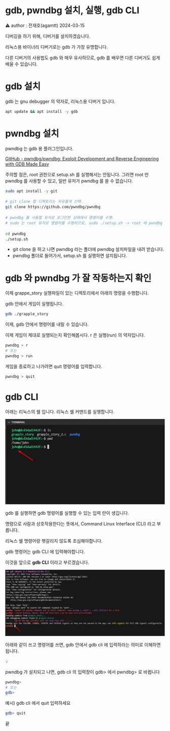 # gdb, pwndbg 설치, 실행, gdb CLI

<aside>
⚠️ author : 전재호(agamtt) 2024-03-15

</aside>

디버깅을 하기 위해, 디버거를 설치하겠습니다.

리눅스용 바이너리 디버거로는 gdb 가 가장 유명합니다.

다른 디버거의 사용법도 gdb 와 매우 유사하므로, gdb 를 배우면 다른 디버거도 쉽게 배울 수 있습니다.

# gdb 설치

gdb 는 gnu debugger 의 약자로, 리눅스용 디버거 입니다.

```bash
apt update && apt install -y gdb
```

# pwndbg 설치

pwndbg 는 gdb 용 플러그인입니다.

[GitHub - pwndbg/pwndbg: Exploit Development and Reverse Engineering with GDB Made Easy](https://github.com/pwndbg/pwndbg)

주의할 점은, root 권한으로 setup.sh 를 실행해서는 안됩니다. 그러면 root 만 pwndbg 를 사용할 수 있고, 일반 유저가 pwndbg 를 쓸 수 없습니다.

```bash
sudo apt install -y git

# git clone 할 디렉토리는 자유롭게 선택.
git clone https://github.com/pwndbg/pwndbg

# pwndbg 를 사용할 유저로 로그인한 상태에서 명령어를 수행. 
# sudo 는 root 유저로 명령어를 수행하므로, sudo ./setup.sh -> root 에 pwndbg 가 설치됨

cd pwndbg
./setup.sh
```

- git clone 을 하고 나면 pwndbg 라는 폴더에 pwndbg 설치파일을 내려 받습니다.
- pwndbg 폴더로 들어가서, setup.sh 를 실행하면 설치됩니다.

# gdb 와 pwndbg 가 잘 작동하는지 확인

이제 grappe_story 실행파일이 있는 디렉토리에서 아래의 명령을 수행합니다.

gdb 안에서 게임이 실행됩니다.

```bash
gdb ./grapple_story
```

이제, gdb 안에서 명령어를 내릴 수 있습니다.

이제 게임이 제대로 실행되는지 확인해봅시다. r 은 실행(run) 의 약자입니다.

```bash
pwndbg > r 
# 또는
pwndbg > run
```

게임을 종료하고 나가려면 quit 명령어를 입력합니다.

```bash
pwndbg > quit
```

# gdb CLI

아래는 리눅스의 쉘 입니다. 리눅스 쉘 커맨드를 실행합니다.

![Untitled](Untitled%20314.png)

gdb 를 실행하면 gdb 명령어를 실행할 수 있는 입력 란이 생깁니다.

명령으로 사람과 상호작용한다는 뜻에서, Command Linux Interface (CLI) 라고 부릅니다.

리눅스 쉘 명령어랑 햇갈리지 않도록 조심해야합니다.

gdb 명령어는 gdb CLI 에 입력해야합니다.

이것을 앞으로 **gdb CLI** 이라고 부르겠습니다.

![Untitled](Untitled%20315.png)

아래와 같이 쓰고 명령어를 쓰면, gdb 안에서 gdb cli 에 입력하라는 의미로 이해하면 됩니다.

<aside>
💡

pwndbg 가 설치되고 나면, gdb cli 의 입력창이 gdb> 에서 pwndbg> 로 바뀝니다

</aside>

```bash
pwndbg>
# 또는
gdb>
```

예시) gdb cli 에서 quit 입력하세요

```bash
gdb> quit
```

끝
